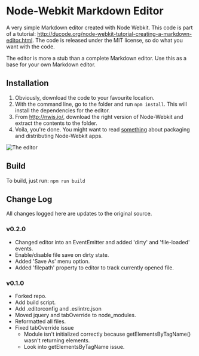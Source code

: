 # Node-Webkit Markdown Editor

A very simple Markdown editor created with Node Webkit. This code is part of a tutorial: <http://ducode.org/node-webkit-tutorial-creating-a-markdown-editor.html>. The code is released under the MIT license, so do what you want with the code.

The editor is more a stub than a complete Markdown editor. Use this as a base for your own Markdown editor.

## Installation

1. Obviously, download the code to your favourite location.
1. With the command line, go to the folder and run `npm install`. This will install the dependencies for the editor.
1. From <http://nwjs.io/>, download the right version of Node-Webkit and extract the contents to the folder.
1. Voila, you're done. You might want to read [something](https://github.com/nwjs/nw.js/wiki/How-to-package-and-distribute-your-apps) about packaging and distributing Node-Webkit apps.

![The editor](/img/md-complete.jpg)

## Build

To build, just run: `npm run build`

## Change Log

All changes logged here are updates to the original source.

### v0.2.0

- Changed editor into an EventEmitter and added 'dirty' and 'file-loaded' events.
- Enable/disable file save on dirty state.
- Added 'Save As' menu option.
- Added 'filepath' property to editor to track currently opened file.

### v0.1.0

- Forked repo.
- Add build script.
- Add .editorconfig and .eslintrc.json
- Moved jquery and tabOverride to node_modules.
- Reformatted all files.
- Fixed tabOverride issue
  - Module isn't initialized correctly because getElementsByTagName() wasn't returning elements.
  - Look into getElementsByTagName issue.
